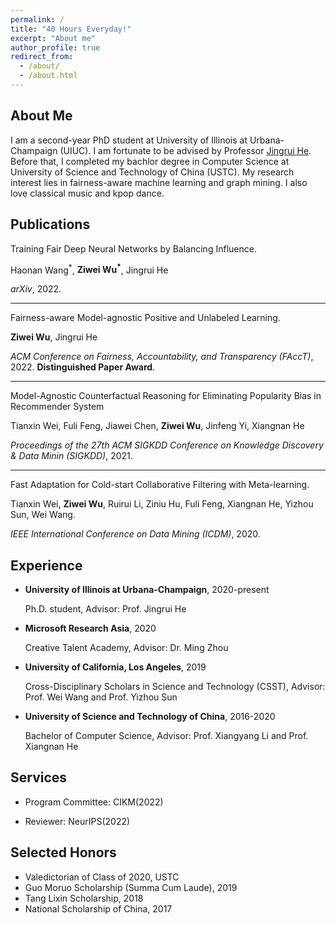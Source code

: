 ```yaml
---
permalink: /
title: "40 Hours Everyday!"
excerpt: "About me"
author_profile: true
redirect_from: 
  - /about/
  - /about.html
---
```


About Me
------
I am a second-year PhD student at University of Illinois at Urbana-Champaign (UIUC). I am fortunate to be advised by Professor [Jingrui He](https://ischool.illinois.edu/people/jingrui-he). Before that, I completed my bachlor degree in Computer Science at University of Science and Technology of China (USTC). My research interest lies in fairness-aware machine learning and graph mining. I also love classical music and kpop dance.



<h2 id="publications"> Publications</h2>

Training Fair Deep Neural Networks by Balancing Influence.

Haonan Wang<sup>\*</sup>, <b>Ziwei Wu<sup>\*</sup></b>, Jingrui He

*arXiv*, 2022.

---


Fairness-aware Model-agnostic Positive and Unlabeled Learning.

<b>Ziwei Wu</b>, Jingrui He

*ACM Conference on Fairness, Accountability, and Transparency (FAccT)*, 2022. <b>Distinguished Paper Award</b>.
<!-- (Full Research, AR: 25.1%) -->

---

Model-Agnostic Counterfactual Reasoning for Eliminating Popularity Bias in Recommender System

Tianxin Wei, Fuli Feng, Jiawei Chen, <b>Ziwei Wu</b>, Jinfeng Yi, Xiangnan He

*Proceedings of the 27th ACM SIGKDD Conference on Knowledge Discovery & Data Minin (SIGKDD)*, 2021. 
<!-- (Full Research, AR: 15.4%).  -->

---

Fast Adaptation for Cold-start Collaborative Filtering with Meta-learning.

Tianxin Wei, <b>Ziwei Wu</b>, Ruirui Li, Ziniu Hu, Fuli Feng, Xiangnan He, Yizhou Sun, Wei Wang.

*IEEE International Conference on Data Mining (ICDM)*, 2020. 
<!-- (Full Research, AR: 9.8%). -->


## Experience

- **University of Illinois at Urbana-Champaign**, 2020-present

  Ph.D. student, Advisor: Prof. Jingrui He

- **Microsoft Research Asia**, 2020

  Creative Talent Academy, Advisor: Dr. Ming Zhou

  

- **University of California, Los Angeles**, 2019

  Cross-Disciplinary Scholars in Science and Technology (CSST), Advisor: Prof. Wei Wang and Prof. Yizhou Sun
  

- **University of Science and Technology of China**, 2016-2020

  Bachelor of Computer Science, Advisor: Prof. Xiangyang Li and Prof. Xiangnan He



Services
------

- Program Committee: CIKM(2022)

- Reviewer: NeurIPS(2022)


Selected Honors
------

- Valedictorian of Class of 2020, USTC
- Guo Moruo Scholarship (Summa Cum Laude), 2019
- Tang Lixin Scholarship, 2018
- National Scholarship of China, 2017



